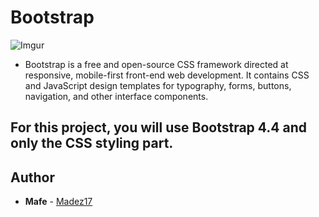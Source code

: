 # Bootstrap

![Imgur](https://i.imgur.com/PgDPLYE.png)


- Bootstrap is a free and open-source CSS framework directed at responsive, mobile-first front-end web development. It contains CSS and JavaScript design templates for typography, forms, buttons, navigation, and other interface components.

For this project, you will use Bootstrap 4.4 and only the CSS styling part.
---

## Author
* **Mafe** - [Madez17](https://github.com/Madez17)